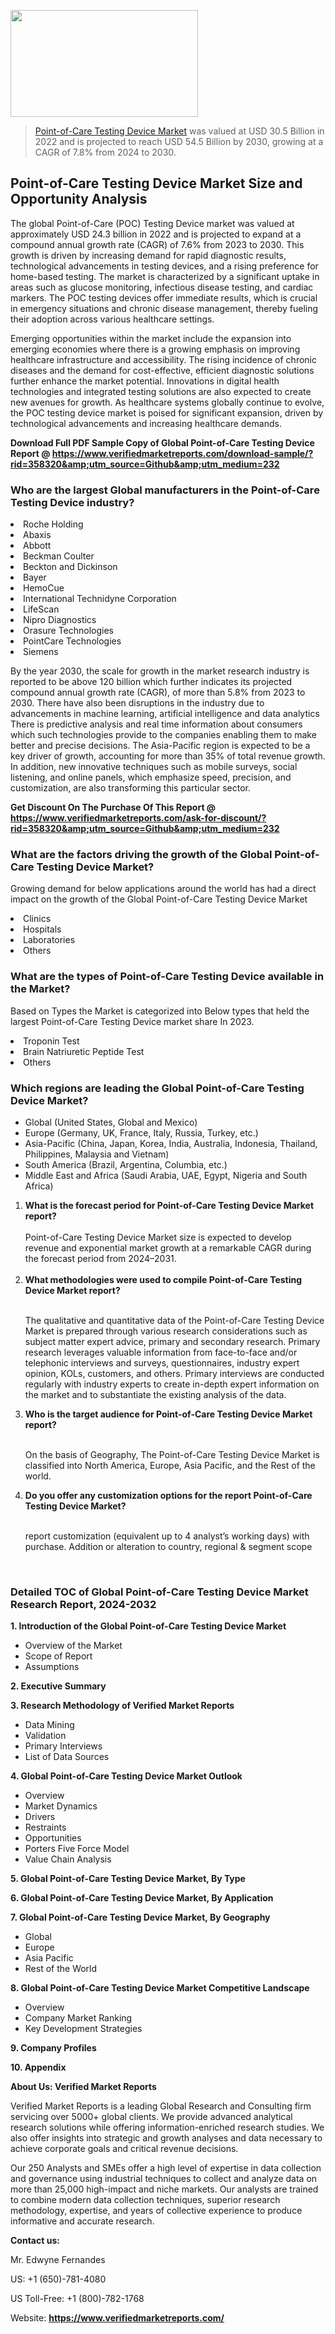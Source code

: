 
<img src="https://ffe5etoiles.com/wp-content/uploads/2024/12/MST1-300x171.png" alt="" width="300" height="171" class="alignnone size-medium wp-image-20088" /><blockquote><p><p><a href="https://www.verifiedmarketreports.com/download-sample/?rid=358320&utm_source=Github&utm_medium=232" target="_blank">Point-of-Care Testing Device Market</a> was valued at USD 30.5 Billion in 2022 and is projected to reach USD 54.5 Billion by 2030, growing at a CAGR of 7.8% from 2024 to 2030.</p></blockquote><p><h2>Point-of-Care Testing Device Market Size and Opportunity Analysis</h2><p>The global Point-of-Care (POC) Testing Device market was valued at approximately USD 24.3 billion in 2022 and is projected to expand at a compound annual growth rate (CAGR) of 7.6% from 2023 to 2030. This growth is driven by increasing demand for rapid diagnostic results, technological advancements in testing devices, and a rising preference for home-based testing. The market is characterized by a significant uptake in areas such as glucose monitoring, infectious disease testing, and cardiac markers. The POC testing devices offer immediate results, which is crucial in emergency situations and chronic disease management, thereby fueling their adoption across various healthcare settings.</p><p>Emerging opportunities within the market include the expansion into emerging economies where there is a growing emphasis on improving healthcare infrastructure and accessibility. The rising incidence of chronic diseases and the demand for cost-effective, efficient diagnostic solutions further enhance the market potential. Innovations in digital health technologies and integrated testing solutions are also expected to create new avenues for growth. As healthcare systems globally continue to evolve, the POC testing device market is poised for significant expansion, driven by technological advancements and increasing healthcare demands.</p></p><p class=""><strong>Download Full PDF Sample Copy of Global Point-of-Care Testing Device Report @ <a href="https://www.verifiedmarketreports.com/download-sample/?rid=358320&amp;utm_source=Github&amp;utm_medium=232" target="_blank">https://www.verifiedmarketreports.com/download-sample/?rid=358320&amp;utm_source=Github&amp;utm_medium=232</a></strong></p><h3 id="" class="">Who are the largest Global manufacturers in the Point-of-Care Testing Device industry?</h3><p><li>Roche Holding</li><li> Abaxis</li><li> Abbott</li><li> Beckman Coulter</li><li> Beckton and Dickinson</li><li> Bayer</li><li> HemoCue</li><li> International Technidyne Corporation</li><li> LifeScan</li><li> Nipro Diagnostics</li><li> Orasure Technologies</li><li> PointCare Technologies</li><li> Siemens</li></p><div class=""><div class="" dir="" data-message-author-role="" data-message-id="" data-message-model-slug=""><div class=""><div class=""><div class=""><div class="" dir="" data-message-author-role="" data-message-id="" data-message-model-slug=""><div class=""><div class=""><p>By the year 2030, the scale for growth in the market research industry is reported to be above 120 billion which further indicates its projected compound annual growth rate (CAGR), of more than 5.8% from 2023 to 2030. There have also been disruptions in the industry due to advancements in machine learning, artificial intelligence and data analytics There is predictive analysis and real time information about consumers which such technologies provide to the companies enabling them to make better and precise decisions. The Asia-Pacific region is expected to be a key driver of growth, accounting for more than 35% of total revenue growth. In addition, new innovative techniques such as mobile surveys, social listening, and online panels, which emphasize speed, precision, and customization, are also transforming this particular sector.</p><p><strong>Get Discount On The Purchase Of This Report @&nbsp; <a href="https://www.verifiedmarketreports.com/ask-for-discount/?rid=358320&amp;utm_source=Github&amp;utm_medium=232" target="_blank">https://www.verifiedmarketreports.com/ask-for-discount/?rid=358320&amp;utm_source=Github&amp;utm_medium=232</a></strong></p></div></div></div></div></div></div></div></div><h3 id="" class="">What are the factors driving the growth of the Global Point-of-Care Testing Device Market?</h3><p id="" class="">Growing demand for below applications around the world has had a direct impact on the growth of the Global Point-of-Care Testing Device Market</p><p id="" class=""><li>Clinics</li><li> Hospitals</li><li> Laboratories</li><li> Others</li></p><h3 id="" class="">What are the types of Point-of-Care Testing Device available in the Market?</h3><p id="" class="">Based on Types the Market is categorized into Below types that held the largest Point-of-Care Testing Device market share In 2023.</p><p id="" class=""><li>Troponin Test</li><li> Brain Natriuretic Peptide Test</li><li> Others</li></p><h3 id="" class="">Which regions are leading the Global Point-of-Care Testing Device Market?</h3><ul><li>Global (United States, Global and Mexico)</li><li>Europe (Germany, UK, France, Italy, Russia, Turkey, etc.)</li><li>Asia-Pacific (China, Japan, Korea, India, Australia, Indonesia, Thailand, Philippines, Malaysia and Vietnam)</li><li>South America (Brazil, Argentina, Columbia, etc.)</li><li>Middle East and Africa (Saudi Arabia, UAE, Egypt, Nigeria and South Africa)</li></ul><p><ol><li><strong>What is the forecast period for Point-of-Care Testing Device Market report?<br /></strong><br /><span data-sheets-root="1" data-sheets-value="{&quot;1&quot;:2,&quot;2&quot;:&quot;XXXX size is expected to develop revenue and exponential market growth at a remarkable CAGR during the forecast period from 2024&ndash;2030.&quot;}" data-sheets-userformat="{&quot;2&quot;:12674,&quot;4&quot;:{&quot;1&quot;:2,&quot;2&quot;:16776960},&quot;10&quot;:2,&quot;11&quot;:0,&quot;15&quot;:&quot;Arial&quot;,&quot;16&quot;:12}">Point-of-Care Testing Device Market size is expected to develop revenue and exponential market growth at a remarkable CAGR during the forecast period from 2024&ndash;2031.</span><br /><br /></li><li><strong>What methodologies were used to compile Point-of-Care Testing Device Market report?<br /><br /></strong><p>The qualitative and quantitative data of the&nbsp;Point-of-Care Testing Device Market is prepared through various research considerations such as subject matter expert advice, primary and secondary research. Primary research leverages valuable information from face-to-face and/or telephonic interviews and surveys, questionnaires, industry expert opinion, KOLs, customers, and others. Primary interviews are conducted regularly with industry experts to create in-depth expert information on the market and to substantiate the existing analysis of the data.&nbsp;</p></li><li><strong>Who is the target audience for Point-of-Care Testing Device Market report?<br /><br /></strong><p>On the basis of Geography, The&nbsp;Point-of-Care Testing Device Market is classified into North America, Europe, Asia Pacific, and the Rest of the world.</p></li><li><strong>Do you offer any customization options for the report Point-of-Care Testing Device Market?<br /><br /></strong><p>report customization (equivalent up to 4 analyst&rsquo;s working days) with purchase. Addition or alteration to country, regional &amp; segment scope</p><p>&nbsp;</p></li></ol></p><h3 id="" class="">Detailed TOC of Global Point-of-Care Testing Device Market Research Report, 2024-2032</h3><p id="" class=""><strong>1. Introduction of the Global Point-of-Care Testing Device Market</strong></p><ul><li>Overview of the Market</li><li>Scope of Report</li><li>Assumptions</li></ul><p id="" class=""><strong>2. Executive Summary</strong></p><p id="" class=""><strong>3. Research Methodology of&nbsp;Verified Market Reports</strong></p><ul><li>Data Mining</li><li>Validation</li><li>Primary Interviews</li><li>List of Data Sources</li></ul><p id="" class=""><strong>4. Global Point-of-Care Testing Device Market Outlook</strong></p><ul><li>Overview</li><li>Market Dynamics</li><li>Drivers</li><li>Restraints</li><li>Opportunities</li><li>Porters Five Force Model</li><li>Value Chain Analysis</li></ul><p id="" class=""><strong>5. Global Point-of-Care Testing Device Market, By&nbsp;Type</strong></p><p id="" class=""><strong>6. Global Point-of-Care Testing Device Market, By Application</strong></p><p id="" class=""><strong>7. Global Point-of-Care Testing Device Market, By Geography</strong></p><ul><li>Global</li><li>Europe</li><li>Asia Pacific</li><li>Rest of the World</li></ul><p id="" class=""><strong>8. Global Point-of-Care Testing Device Market Competitive Landscape</strong></p><ul><li>Overview</li><li>Company Market Ranking</li><li>Key Development Strategies</li></ul><p id="" class=""><strong>9. Company Profiles</strong></p><p id="" class=""><strong>10. Appendix</strong></p><p id="" class=""><strong>About Us: Verified Market Reports</strong></p><p id="" class="">Verified Market Reports is a leading Global Research and Consulting firm servicing over 5000+ global clients. We provide advanced analytical research solutions while offering information-enriched research studies. We also offer insights into strategic and growth analyses and data necessary to achieve corporate goals and critical revenue decisions.</p><p id="" class="">Our 250 Analysts and SMEs offer a high level of expertise in data collection and governance using industrial techniques to collect and analyze data on more than 25,000 high-impact and niche markets. Our analysts are trained to combine modern data collection techniques, superior research methodology, expertise, and years of collective experience to produce informative and accurate research.</p><p id="" class=""><strong>Contact us:</strong></p><p id="" class="">Mr. Edwyne Fernandes</p><p id="" class="">US: +1 (650)-781-4080</p><p id="" class="">US Toll-Free: +1 (800)-782-1768</p><p id="" class="">Website: <a target="" data-test-app-aware-link=""><strong>https://www.verifiedmarketreports.com/</strong></a></p>
